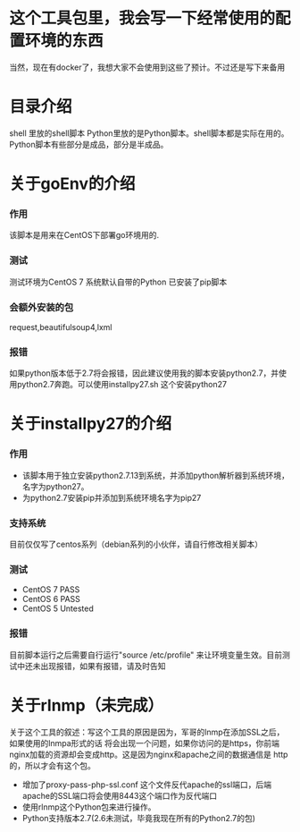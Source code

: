 # 这个工具包里，我会写一下经常使用的配置环境的东西
当然，现在有docker了，我想大家不会使用到这些了预计。不过还是写下来备用

# 目录介绍
shell 里放的shell脚本 Python里放的是Python脚本。shell脚本都是实际在用的。   
Python脚本有些部分是成品，部分是半成品。




# 关于goEnv的介绍
### 作用
该脚本是用来在CentOS下部署go环境用的.
### 测试
测试环境为CentOS 7 系统默认自带的Python 已安装了pip脚本
### 会额外安装的包
request,beautifulsoup4,lxml
### 报错
如果python版本低于2.7将会报错，因此建议使用我的脚本安装python2.7，并使用python2.7奔跑。可以使用installpy27.sh 这个安装python27



# 关于installpy27的介绍
### 作用
* 该脚本用于独立安装python2.7.13到系统，并添加python解析器到系统环境，名字为python27。
* 为python2.7安装pip并添加到系统环境名字为pip27

### 支持系统
目前仅仅写了centos系列（debian系列的小伙伴，请自行修改相关脚本）
### 测试
* CentOS 7   PASS
* CentOS 6   PASS
* CentOS 5   Untested

### 报错
目前脚本运行之后需要自行运行"source /etc/profile" 来让环境变量生效。目前测试中还未出现报错，如果有报错，请及时告知




# 关于rlnmp（未完成）
关于这个工具的叙述：写这个工具的原因是因为，军哥的lnmp在添加SSL之后，如果使用的lnmpa形式的话
将会出现一个问题，如果你访问的是https，你前端nginx加载的资源却会变成http。这是因为nginx和apache之间的数据通信是
http的，所以才会有这个包。
* 增加了proxy-pass-php-ssl.conf 这个文件反代apache的ssl端口，后端apache的SSL端口将会使用8443这个端口作为反代端口
* 使用rlnmp这个Python包来进行操作。
* Python支持版本2.7(2.6未测试，毕竟我现在所有的Python2.7的包)